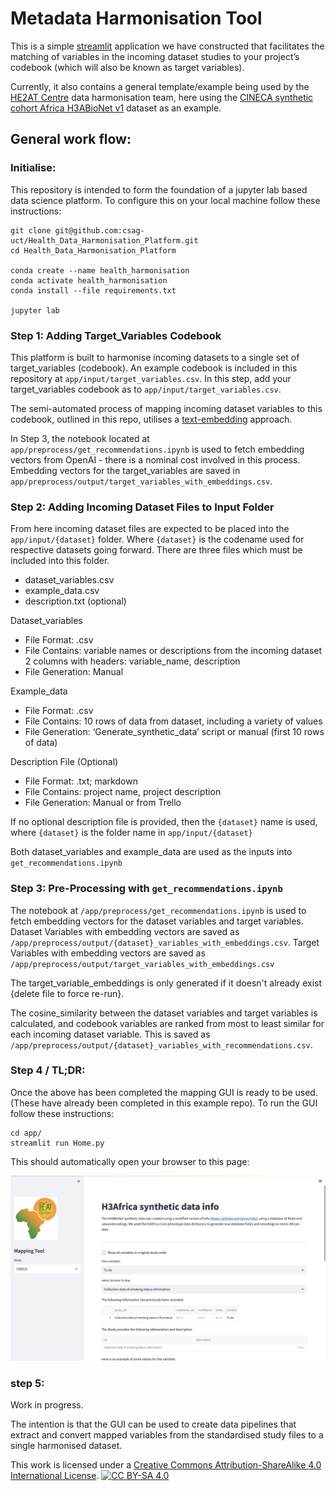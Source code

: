 # Metadata Harmonisation Tool

This is a simple [streamlit](https://streamlit.io) application we have constructed that facilitates the matching of variables in the incoming dataset studies to your project’s codebook (which will also be known as target variables).

Currently, it also contains a general template/example being used by the [HE2AT Centre](https://heatcenter.wrhi.ac.za) data harmonisation team, here using the [CINECA synthetic cohort Africa H3ABioNet v1](https://www.cineca-project.eu/synthetic-data/sdc-africa-h3abionet-v1) dataset as an example.


## General work flow:

### Initialise:

This repository is intended to form the foundation of a jupyter lab based data science platform. To configure this on your local machine follow these instructions:

```
git clone git@github.com:csag-uct/Health_Data_Harmonisation_Platform.git
cd Health_Data_Harmonisation_Platform

conda create --name health_harmonisation
conda activate health_harmonisation
conda install --file requirements.txt

jupyter lab
```

### Step 1: Adding Target_Variables Codebook 

This platform is built to harmonise incoming datasets to a single set of target_variables (codebook). An example codebook is included in this repository at `app/input/target_variables.csv`. In this step, add your target_variables codebook as to `app/input/target_variables.csv`. 



The semi-automated process of mapping incoming dataset variables to this codebook, outlined in this repo, utilises a [text-embedding](https://platform.openai.com/docs/guides/embeddings/what-are-embeddings) approach. 

In Step 3, the notebook located at `app/preprocess/get_recommendations.ipynb` is used to fetch embedding vectors from OpenAI - there is a nominal cost involved in this process. Embedding vectors for the target_variables are saved in `app/preprocess/output/target_variables_with_embeddings.csv`. 



### Step 2: Adding Incoming Dataset Files to Input Folder

From here incoming dataset files are expected to be placed into the `app/input/{dataset}` folder. Where `{dataset}` is the codename used for respective datasets going forward. There are three files which must be included into this folder. 

- dataset_variables.csv
- example_data.csv 
- description.txt (optional) 

Dataset_variables
- File Format: .csv
- File Contains: variable names or descriptions from the incoming dataset
2 columns with headers: variable_name, description
- File Generation: Manual

Example_data
- File Format: .csv
- File Contains: 10 rows of data from dataset, including a variety of values 
- File Generation: ‘Generate_synthetic_data’ script or manual (first 10 rows of data) 

Description File (Optional)
- File Format: .txt; markdown
- File Contains: project name, project description
- File Generation: Manual or from Trello

If no optional description file is provided, then the `{dataset}` name is used, where `{dataset}` is the folder name in `app/input/{dataset}`

Both dataset_variables and example_data are used as the inputs into `get_recommendations.ipynb`


### Step 3: Pre-Processing with `get_recommendations.ipynb` 

The notebook at `/app/preprocess/get_recommendations.ipynb` is used to fetch embedding vectors for the dataset variables and target variables. Dataset Variables with embedding vectors are saved as `/app/preprocess/output/{dataset}_variables_with_embeddings.csv`. Target Variables with embedding vectors are saved as `/app/preprocess/output/target_variables_with_embeddings.csv` 

The target_variable_embeddings is only generated if it doesn't already exist {delete file to force re-run}. 

The cosine_similarity between the dataset variables and target variables is calculated, and codebook variables are ranked from most to least similar for each incoming dataset variable. This is saved as `/app/preprocess/output/{dataset}_variables_with_recommendations.csv`. 



### Step 4 / TL;DR:

Once the above has been completed the mapping GUI is ready to be used. (These have already been completed in this example repo). To run the GUI follow these instructions:

```
cd app/
streamlit run Home.py
```

This should automatically open your browser to this page:

![GUI screenshot](GUI.png)

### step 5:
Work in progress. 

The intention is that the GUI can be used to create data pipelines that extract and convert mapped variables from the standardised study files to a single harmonised dataset. 


This work is licensed under a
[Creative Commons Attribution-ShareAlike 4.0 International License][cc-by-sa].  [![CC BY-SA 4.0][cc-by-sa-image]][cc-by-sa]

[cc-by-sa]: http://creativecommons.org/licenses/by-sa/4.0/
[cc-by-sa-image]: https://licensebuttons.net/l/by-sa/4.0/88x31.png
[cc-by-sa-shield]: https://img.shields.io/badge/License-CC%20BY--SA%204.0-lightgrey.svg
